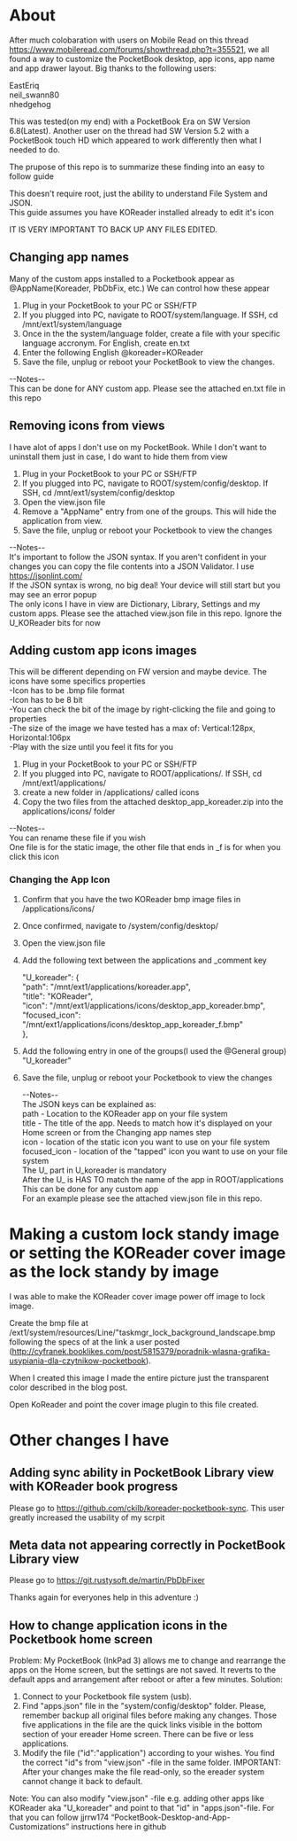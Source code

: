 # About
After much colobaration with users on Mobile Read on this thread https://www.mobileread.com/forums/showthread.php?t=355521, we all found a way to customize the PocketBook desktop, app icons, app name and app drawer layout. Big thanks to the following users:  

EastEriq  
neil_swann80  
nhedgehog

This was tested(on my end) with a PocketBook Era on SW Version 6.8(Latest). Another user on the thread had SW Version 5.2 with a PocketBook touch HD which appeared to work differently then what I needed to do.  

The prupose of this repo is to summarize these finding into an easy to follow guide

This doesn't require root, just the ability to understand File System and JSON.  
This guide assumes you have KOReader installed already to edit it's icon

IT IS VERY IMPORTANT TO BACK UP ANY FILES EDITED.

## Changing app names
Many of the custom apps installed to a Pocketbook appear as @AppName(Koreader, PbDbFix, etc.) We can control how these appear
1. Plug in your PocketBook to your PC or SSH/FTP
2. If you plugged into PC, navigate to ROOT/system/language. If SSH, cd /mnt/ext1/system/language
3. Once in the the system/language folder, create a file with your specific language accronym. For English, create en.txt
4. Enter the following
   English
   @koreader=KOReader
5. Save the file, unplug or reboot your PocketBook to view the changes.  
   
--Notes--  
This can be done for ANY custom app. Please see the attached en.txt file in this repo

## Removing icons from views
I have alot of apps I don't use on my PocketBook. While I don't want to uninstall them just in case, I do want to hide them from view
1. Plug in your PocketBook to your PC or SSH/FTP
2. If you plugged into PC, navigate to ROOT/system/config/desktop. If SSH, cd /mnt/ext1/system/config/desktop
3. Open the view.json file
4. Remove a "AppName" entry from one of the groups. This will hide the application from view.
5. Save the file, unplug or reboot your Pocketbook to view the changes  
   
--Notes--  
It's important to follow the JSON syntax. If you aren't confident in your changes you can copy the file contents into a JSON Validator. I use https://jsonlint.com/  
If the JSON syntax is wrong, no big deal! Your device will still start but you may see an error popup  
The only icons I have in view are Dictionary, Library, Settings and my custom apps. Please see the attached view.json file in this repo. Ignore the U_KOReader bits for now  

## Adding custom app icons images
This will be different depending on FW version and maybe device. The icons have some specifics properties  
-Icon has to be .bmp file format  
-Icon has to be 8 bit  
-You can check the bit of the image by right-clicking the file and going to properties  
-The size of the image we have tested has a max of: Vertical:128px, Horizontal:106px  
-Play with the size until you feel it fits for you  
1. Plug in your PocketBook to your PC or SSH/FTP
2. If you plugged into PC, navigate to ROOT/applications/. If SSH, cd /mnt/ext1/applications/
3. create a new folder in /applications/ called icons
4. Copy the two files from the attached desktop_app_koreader.zip into the applications/icons/ folder  
   
--Notes--  
You can rename these file if you wish  
One file is for the static image, the other file that ends in _f is for when you click this icon  

### Changing the App Icon
1. Confirm that you have the two KOReader bmp image files in /applications/icons/
2. Once confirmed, navigate to /system/config/desktop/
3. Open the view.json file
4. Add the following text between the applications and _comment key  

	"U_koreader": {  
	       "path": "/mnt/ext1/applications/koreader.app",  
	       "title": "KOReader",  
               "icon": "/mnt/ext1/applications/icons/desktop_app_koreader.bmp",  
	       "focused_icon": "/mnt/ext1/applications/icons/desktop_app_koreader_f.bmp"  
	},  

6. Add the following entry in one of the groups(I used the @General group)  
"U_koreader"
8. Save the file, unplug or reboot your Pocketbook to view the changes
   
   --Notes--  
   The JSON keys can be explained as:  
     path - Location to the KOReader app on your file system  
     title - The title of the app. Needs to match how it's displayed on your Home screen or from the Changing app names step  
     icon - location of the static icon you want to use on your file system  
     focused_icon - location of the "tapped" icon you want to use on your file system  
   The U_ part in U_koreader is mandatory  
   After the U_ is HAS TO match the name of the app in ROOT/applications  
   This can be done for any custom app  
   For an example please see the attached view.json file in this repo.  

# Making a custom lock standy image or setting the KOReader cover image as the lock standy by image
I was able to make the KOReader cover image power off image to lock image.

Create the bmp file at /ext1/system/resources/Line/"taskmgr_lock_background_landscape.bmp following the specs of at the link a user posted (http://cyfranek.booklikes.com/post/5815379/poradnik-wlasna-grafika-usypiania-dla-czytnikow-pocketbook). 

When I created this image I made the entire picture just the transparent color described in the blog post.

Open KoReader and point the cover image plugin to this file created.
# Other changes I have 
## Adding sync ability in PocketBook Library view with KOReader book progress
Please go to https://github.com/ckilb/koreader-pocketbook-sync. This user greatly increased the usability of my scrpit

## Meta data not appearing correctly in PocketBook Library view
Please go to https://git.rustysoft.de/martin/PbDbFixer  

Thanks again for everyones help in this adventure :)

## How to change application icons in the Pocketbook home screen
Problem: My PocketBook (InkPad 3) allows me to change and rearrange the apps on the Home screen, but the settings are not saved. It reverts to the default apps and arrangement after reboot or after a few minutes.
Solution: 
1. Connect to your Pocketbook file system (usb).
2. Find "apps.json" file in the "system/config/desktop" folder. Please, remember backup all original files before making any changes.
Those five applications in the file are the quick links visible in the bottom section of your ereader Home screen. There can be five or less applications.
3. Modify the file ("id":"application") according to your wishes. You find the correct "id"s from "view.json" -file in the same folder. 
IMPORTANT: After your changes make the file read-only, so the ereader system cannot change it back to default.

Note: You can also modify "view.json" -file e.g. adding other apps like KOReader aka "U_koreader" and point to that "id" in "apps.json"-file. For that you can follow jjrrw174 “PocketBook-Desktop-and-App-Customizations” instructions here in github

    
